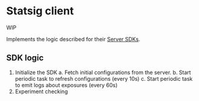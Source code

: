 Statsig client
==============

WIP

Implements the logic described for their [Server SDKs](https://docs.statsig.com/server/introduction).

SDK logic
---------
1. Initialize the SDK
  a. Fetch initial configurations from the server.
  b. Start periodic task to refresh configurations (every 10s)
  c. Start periodic task to emit logs about exposures (every 60s)
2. Experiment checking
